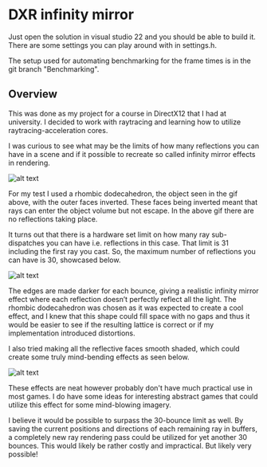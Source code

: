 # DXR infinity mirror

Just open the solution in visual studio 22 and you should be able to build it. There are some settings you can play around with in settings.h. 

The setup used for automating benchmarking for the frame times is in the git branch "Benchmarking".

## Overview
This was done as my project for a course in DirectX12 that I had at university. I decided to work with raytracing and learning how to utilize raytracing-acceleration cores.

I was curious to see what may be the limits of how many reflections you can have in a scene and if it possible to recreate so called infinity mirror effects in rendering.

![alt text](presentation/no%20reflect.gif)

For my test I used a rhombic dodecahedron, the object seen in the gif above, with the outer faces inverted. These faces being inverted meant that rays can enter the object volume but not escape. In the above gif there are no reflections taking place.

It turns out that there is a hardware set limit on how many ray sub-dispatches you can have i.e. reflections in this case. That limit is 31 including the first ray you cast. So, the maximum number of reflections you can have is 30, showcased below.

![alt text](presentation/flat.gif)

The edges are made darker for each bounce, giving a realistic infinity mirror effect where each reflection doesn’t perfectly reflect all the light. The rhombic dodecahedron was chosen as it was expected to create a cool effect, and I knew that this shape could fill space with no gaps and thus it would be easier to see if the resulting lattice is correct or if my implementation introduced distortions.

I also tried making all the reflective faces smooth shaded, which could create some truly mind-bending effects as seen below.

![alt text](presentation/smooth.gif)

These effects are neat however probably don't have much practical use in most games. I do have some ideas for interesting abstract games that could utilize this effect for some mind-blowing imagery.

I believe it would be possible to surpass the 30-bounce limit as well. By saving the current positions and directions of each remaining ray in buffers, a completely new ray rendering pass could be utilized for yet another 30 bounces. This would likely be rather costly and impractical. But likely very possible!
